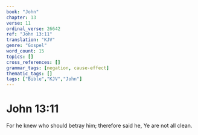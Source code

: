 ```yaml
---
book: "John"
chapter: 13
verse: 11
ordinal_verse: 26642
ref: "John 13:11"
translation: "KJV"
genre: "Gospel"
word_count: 15
topics: []
cross_references: []
grammar_tags: [negation, cause-effect]
thematic_tags: []
tags: ["Bible","KJV","John"]
---
```


# John 13:11

For he knew who should betray him; therefore said he, Ye are not all clean.
